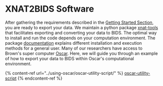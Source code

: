 # XNAT2BIDS Software

After gathering the requirements described in the [Getting Started Section](../getting-started.md#requirements), you are ready to export your data. We maintain a python package [xnat-tools](https://github.com/brown-bnc/xnat-tools) that facilitates exporting and converting your data to BIDS. The optimal way to install and run the code depends on your computation environment. The package [documentation](https://brown-bnc.github.io/xnat-tools/) explains different installation and execution methods for a general user. Many of our researchers have access to Brown's super computer [Oscar](https://docs.ccv.brown.edu/oscar). Here, we will guide you through an example of how to export your data to BIDS within Oscar's computational environment.&#x20;

{% content-ref url="../using-oscar/oscar-utility-script/" %}
[oscar-utility-script](../using-oscar/oscar-utility-script/)
{% endcontent-ref %}

